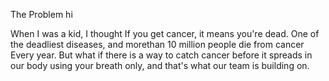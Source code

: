 The Problem
hi

When I was a kid, I thought If you get cancer, it means you're dead. One of the deadliest diseases, and morethan 10 million people die from cancer Every year. But what if there is a way to catch cancer before it spreads in our body using your breath only, and that's what our team is building on.




